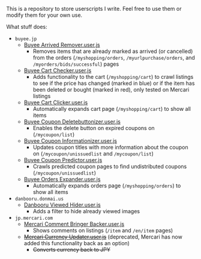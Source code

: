 This is a repository to store userscripts I write. Feel free to use them or modify them for your own use.

What stuff does:
- `buyee.jp`
  - [Buyee Arrived Remover.user.js](Buyee%20Arrived%20Remover.user.js)
    - Removes items that are already marked as arrived (or cancelled) from the orders (`/myshopping/orders`, `/myurlpurchase/orders`, and `/myorders/bids/successful`) pages
  - [Buyee Cart Checker.user.js](Buyee%20Cart%20Checker.user.js)
    - Adds functionality to the cart (`/myshopping/cart`) to crawl listings to see if the price has changed (marked in blue) or if the item has been deleted or bought (marked in red), only tested on Mercari listings
  - [Buyee Cart Clicker.user.js](Buyee%20Cart%20Clicker.user.js)
    - Automatically expands cart page (`/myshopping/cart`) to show all items
  - [Buyee Coupon Deletebuttonizer.user.js](Buyee%20Coupon%20Deletebuttonizer.user.js)
    - Enables the delete button on expired coupons on (`/mycoupon/list`)
  - [Buyee Coupon Informationizer.user.js](Buyee%20Coupon%20Informationizer.user.js)
    - Updates coupon titles with more information about the coupon on (`/mycoupon/unissuedlist` and `/mycoupon/list`)
  - [Buyee Coupon Predictor.user.js](Buyee%20Coupon%20Predictor.user.js)
    - Crawls predicted coupon pages to find undistributed coupons (`/mycoupon/unissuedlist`)
  - [Buyee Orders Expander.user.js](Buyee%20Orders%20Expander.user.js)
    - Automatically expands orders page (`/myshopping/orders`) to show all items
- `danbooru.donmai.us`
  - [Danbooru Viewed Hider.user.js](Danbooru%20Viewed%20Hider.user.js)
    - Adds a filter to hide already viewed images
- `jp.mercari.com`
  - [Mercari Comment Bringer Backer.user.js](Mercari%20Comment%20Bringer%20Backer.user.js)
    - Shows comments on listings (`/item` and `/en/item` pages)
  - [~~Mercari Currency Updater.user.js~~](Mercari%20Currency%20Updater.user.js) (deprecated, Mercari has now added this functionality back as an option)
    - ~~Converts currency back to JPY~~

